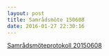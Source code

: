 ```yaml
---
layout: post
title: Samrådsmöte 150608
date: 2016-01-27 22:30:16
---
```


<a href="/assets/2016/01/Samrådsmöteprotokoll-20150608.pdf" rel="">Samrådsmöteprotokoll 20150608</a>